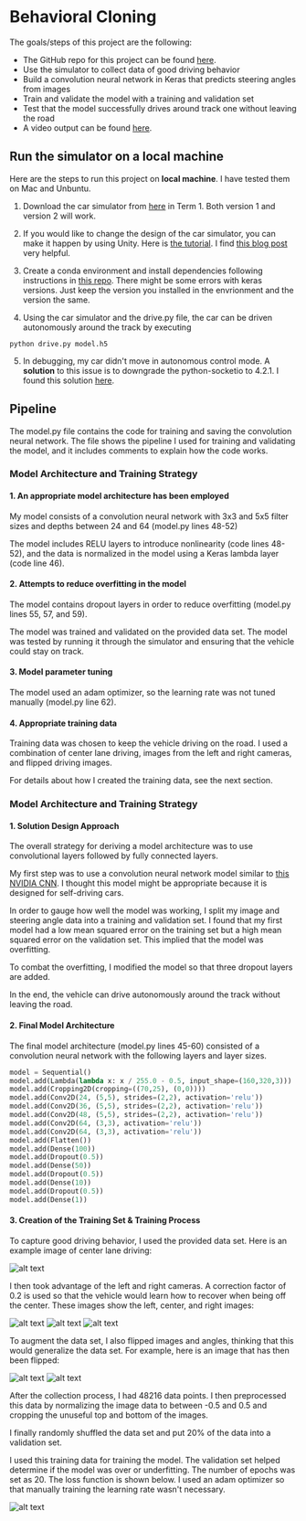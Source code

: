 # Behavioral Cloning

The goals/steps of this project are the following:
* The GitHub repo for this project can be found [here](https://github.com/DanWang1230/Behavioral_Cloning).
* Use the simulator to collect data of good driving behavior
* Build a convolution neural network in Keras that predicts steering angles from images
* Train and validate the model with a training and validation set
* Test that the model successfully drives around track one without leaving the road
* A video output can be found [here](https://youtu.be/t1qFLgl_1zs).

[//]: # (Image References)

[image1]: ./images_behaviorla_cloning/1.jpg "center"
[image2]: ./images_behaviorla_cloning/2.jpg "center_flip"
[image3]: ./images_behaviorla_cloning/3.jpg "left"
[image4]: ./images_behaviorla_cloning/5.jpg "right"
[image5]: ./images_behaviorla_cloning/loss_20.png "loss"

## Run the simulator on a local machine

Here are the steps to run this project on **local machine**. I have tested them on Mac and Unbuntu.

1. Download the car simulator from [here](https://github.com/udacity/self-driving-car-sim#available-game-builds-precompiled-builds-of-the-simulator) in Term 1. Both version 1 and version 2 will work.

2. If you would like to change the design of the car simulator, you can make it happen by using Unity. Here is [the tutorial](https://github.com/udacity/self-driving-car-sim#available-game-builds-precompiled-builds-of-the-simulator). I find [this blog post](https://kaigo.medium.com/how-to-install-udacitys-self-driving-car-simulator-on-ubuntu-20-04-14331806d6dd) very helpful.

3. Create a conda environment and install dependencies following instructions in [this repo](https://github.com/udacity/CarND-Term1-Starter-Kit). There might be some errors with keras versions. Just keep the version you installed in the envrionment and the version the same.

4. Using the car simulator and the drive.py file, the car can be driven autonomously around the track by executing 
```
python drive.py model.h5
```

5. In debugging, my car didn't move in autonomous control mode. A **solution** to this issue is to downgrade the python-socketio to 4.2.1. I found this solution [here](https://github.com/udacity/self-driving-car-sim/issues/131).


## Pipeline

The model.py file contains the code for training and saving the convolution neural network. The file shows the pipeline I used for training and validating the model, and it includes comments to explain how the code works.

### Model Architecture and Training Strategy

#### 1. An appropriate model architecture has been employed

My model consists of a convolution neural network with 3x3 and 5x5 filter sizes and depths between 24 and 64 (model.py lines 48-52) 

The model includes RELU layers to introduce nonlinearity (code lines 48-52), and the data is normalized in the model using a Keras lambda layer (code line 46). 

#### 2. Attempts to reduce overfitting in the model

The model contains dropout layers in order to reduce overfitting (model.py lines 55, 57, and 59). 

The model was trained and validated on the provided data set. The model was tested by running it through the simulator and ensuring that the vehicle could stay on track.

#### 3. Model parameter tuning

The model used an adam optimizer, so the learning rate was not tuned manually (model.py line 62).

#### 4. Appropriate training data

Training data was chosen to keep the vehicle driving on the road. I used a combination of center lane driving, images from the left and right cameras, and flipped driving images. 

For details about how I created the training data, see the next section. 

### Model Architecture and Training Strategy

#### 1. Solution Design Approach

The overall strategy for deriving a model architecture was to use convolutional layers followed by fully connected layers.

My first step was to use a convolution neural network model similar to [this NVIDIA CNN](https://developer.nvidia.com/blog/deep-learning-self-driving-cars/). I thought this model might be appropriate because it is designed for self-driving cars.

In order to gauge how well the model was working, I split my image and steering angle data into a training and validation set. I found that my first model had a low mean squared error on the training set but a high mean squared error on the validation set. This implied that the model was overfitting. 

To combat the overfitting, I modified the model so that three dropout layers are added.

In the end, the vehicle can drive autonomously around the track without leaving the road.

#### 2. Final Model Architecture

The final model architecture (model.py lines 45-60) consisted of a convolution neural network with the following layers and layer sizes.

```python
model = Sequential()
model.add(Lambda(lambda x: x / 255.0 - 0.5, input_shape=(160,320,3)))
model.add(Cropping2D(cropping=((70,25), (0,0))))
model.add(Conv2D(24, (5,5), strides=(2,2), activation='relu'))
model.add(Conv2D(36, (5,5), strides=(2,2), activation='relu'))
model.add(Conv2D(48, (5,5), strides=(2,2), activation='relu'))
model.add(Conv2D(64, (3,3), activation='relu'))
model.add(Conv2D(64, (3,3), activation='relu'))
model.add(Flatten())
model.add(Dense(100))
model.add(Dropout(0.5))
model.add(Dense(50))
model.add(Dropout(0.5))
model.add(Dense(10))
model.add(Dropout(0.5))
model.add(Dense(1))
```

#### 3. Creation of the Training Set & Training Process

To capture good driving behavior, I used the provided data set. Here is an example image of center lane driving:

![alt text][image1]

I then took advantage of the left and right cameras. A correction factor of 0.2 is used so that the vehicle would learn how to recover when being off the center. These images show the left, center, and right images:

![alt text][image3]
![alt text][image1]
![alt text][image4]

To augment the data set, I also flipped images and angles, thinking that this would generalize the data set. For example, here is an image that has then been flipped:

![alt text][image1]
![alt text][image2]

After the collection process, I had 48216 data points. I then preprocessed this data by normalizing the image data to between -0.5 and 0.5 and cropping the unuseful top and bottom of the images.

I finally randomly shuffled the data set and put 20% of the data into a validation set. 

I used this training data for training the model. The validation set helped determine if the model was over or underfitting. The number of epochs was set as 20. The loss function is shown below. I used an adam optimizer so that manually training the learning rate wasn't necessary.

![alt text][image5]
